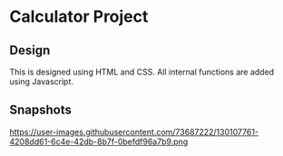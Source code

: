 # Calculator Project

## Design

This is designed using HTML and CSS. 
All internal functions are added using Javascript.

## Snapshots

https://user-images.githubusercontent.com/73687222/130107761-4208dd61-6c4e-42db-8b7f-0befdf96a7b9.png
